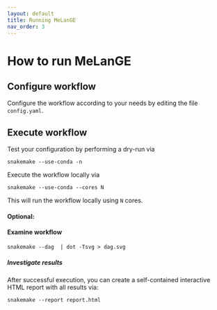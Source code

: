 ```yaml
---
layout: default
title: Running MeLanGE
nav_order: 3
---
```


# How to run MeLanGE
## Configure workflow
Configure the workflow according to your needs by editing the file
`config.yaml`.

## Execute workflow
Test your configuration by performing a dry-run via

    snakemake --use-conda -n

Execute the workflow locally via

    snakemake --use-conda --cores N

This will run the workflow locally using `N` cores. 

#### Optional: 
#### Examine workflow

    snakemake --dag  | dot -Tsvg > dag.svg

##### Investigate results
After successful execution, you can create a self-contained interactive HTML report with all results via:

    snakemake --report report.html